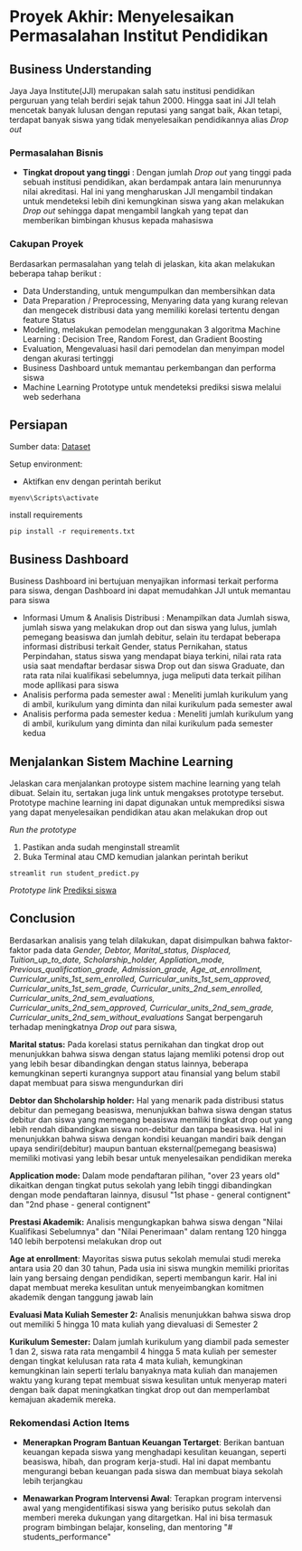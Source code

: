 # Proyek Akhir: Menyelesaikan Permasalahan Institut Pendidikan

## Business Understanding
Jaya Jaya Institute(JJI) merupakan salah satu institusi pendidikan perguruan yang telah berdiri sejak tahun 2000. Hingga saat ini JJI telah mencetak banyak lulusan dengan reputasi yang sangat baik, Akan tetapi, terdapat banyak siswa yang tidak menyelesaikan pendidikannya alias _Drop out_


### Permasalahan Bisnis
* **Tingkat dropout yang tinggi** : Dengan jumlah _Drop out_ yang tinggi pada sebuah institusi pendidikan, akan berdampak antara lain menurunnya nilai akreditasi. Hal ini yang mengharuskan JJI mengambil tindakan untuk mendeteksi lebih dini kemungkinan siswa yang akan melakukan _Drop out_ sehingga dapat mengambil langkah yang tepat dan memberikan bimbingan khusus kepada mahasiswa

### Cakupan Proyek
Berdasarkan permasalahan yang telah di jelaskan, kita akan melakukan beberapa tahap berikut :
* Data Understanding, untuk mengumpulkan dan membersihkan data
* Data Preparation / Preprocessing, Menyaring data yang kurang relevan dan mengecek distribusi data yang memiliki korelasi tertentu dengan feature Status
* Modeling, melakukan pemodelan menggunakan 3 algoritma Machine Learning : Decision Tree, Random Forest, dan Gradient Boosting
* Evaluation, Mengevaluasi hasil dari pemodelan dan menyimpan model dengan akurasi tertinggi
* Business Dashboard untuk memantau perkembangan dan performa siswa
* Machine Learning Prototype untuk mendeteksi prediksi siswa melalui web sederhana

## Persiapan

Sumber data: [Dataset](https://doi.org/10.24432/C5MC89)

Setup environment:

* Aktifkan env dengan perintah berikut
```
myenv\Scripts\activate
```
install requirements
```
pip install -r requirements.txt
```

## Business Dashboard
Business Dashboard ini bertujuan menyajikan informasi terkait performa para siswa, dengan Dashboard ini dapat memudahkan JJI untuk memantau para siswa

* Informasi Umum & Analisis Distribusi : Menampilkan data Jumlah siswa, jumlah siswa yang melakukan drop out dan siswa yang lulus, jumlah pemegang beasiswa dan jumlah debitur, selain itu terdapat beberapa informasi distribusi terkait Gender, status Pernikahan, status Perpindahan, status siswa yang mendapat biaya terkini, nilai rata rata usia saat mendaftar berdasar siswa Drop out dan siswa Graduate, dan rata rata nilai kualifikasi sebelumnya, juga meliputi data terkait pilihan mode apllikasi para siswa
* Analisis performa pada semester awal : Meneliti jumlah kurikulum yang di ambil, kurikulum yang diminta dan nilai kurikulum pada semester awal
* Analisis performa pada semester kedua : Meneliti jumlah kurikulum yang di ambil, kurikulum yang diminta dan nilai kurikulum pada semester kedua

## Menjalankan Sistem Machine Learning
Jelaskan cara menjalankan protoype sistem machine learning yang telah dibuat. Selain itu, sertakan juga link untuk mengakses prototype tersebut.
Prototype machine learning ini dapat digunakan untuk memprediksi siswa yang dapat menyelesaikan pendidikan atau akan melakukan drop out

*Run the prototype*
1. Pastikan anda sudah menginstall streamlit
2. Buka Terminal atau CMD kemudian jalankan perintah berikut 
```
streamlit run student_predict.py
```

*Prototype link*
[Prediksi siswa]()

## Conclusion
Berdasarkan analisis yang telah dilakukan, dapat disimpulkan bahwa faktor-faktor pada data _Gender, Debtor, Marital_status, Displaced, Tuition_up_to_date, Scholarship_holder, Appliation_mode, Previous_qualification_grade,
Admission_grade, Age_at_enrollment, Curricular_units_1st_sem_enrolled, Curricular_units_1st_sem_approved, Curricular_units_1st_sem_grade, Curricular_units_2nd_sem_enrolled, Curricular_units_2nd_sem_evaluations, Curricular_units_2nd_sem_approved, Curricular_units_2nd_sem_grade, Curricular_units_2nd_sem_without_evaluations_ Sangat berpengaruh terhadap meningkatnya _Drop out_ para siswa,

**Marital status:** Pada korelasi status pernikahan dan tingkat drop out menunjukkan bahwa siswa dengan status lajang memliki potensi drop out yang lebih besar dibandingkan dengan status lainnya, beberapa kemungkinan seperti kurangnya support atau finansial yang belum stabil dapat membuat para siswa mengundurkan diri

**Debtor dan Shcholarship holder:** Hal yang menarik pada distribusi status debitur dan pemegang beasiswa, menunjukkan bahwa siswa dengan status debitur dan siswa yang memegang beasiswa memiliki tingkat drop out yang lebih rendah dibandingkan siswa non-debitur dan tanpa beasiswa. Hal ini menunjukkan bahwa siswa dengan kondisi keuangan mandiri baik dengan upaya sendiri(debitur) maupun bantuan eksternal(pemegang beasiswa) memiliki motivasi yang lebih besar untuk menyelesaikan pendidikan mereka

**Application mode:** Dalam mode pendaftaran pilihan, "over 23 years old" dikaitkan dengan tingkat putus sekolah yang lebih tinggi dibandingkan dengan mode pendaftaran lainnya, disusul "1st phase - general contignent" dan "2nd phase - general contignent"

**Prestasi Akademik:** Analisis mengungkapkan bahwa siswa dengan "Nilai Kualifikasi Sebelumnya" dan "Nilai Penerimaan" dalam rentang 120 hingga 140 lebih berpotensi melakukan drop out

**Age at enrollment**: Mayoritas siswa putus sekolah memulai studi mereka antara usia 20 dan 30 tahun, Pada usia ini siswa mungkin memiliki prioritas lain yang bersaing dengan pendidikan, seperti membangun karir. Hal ini dapat membuat mereka kesulitan untuk menyeimbangkan komitmen akademik dengan tanggung jawab lain 

**Evaluasi Mata Kuliah Semester 2:** Analisis menunjukkan bahwa siswa drop out memiliki 5 hingga 10 mata kuliah yang dievaluasi di Semester 2

**Kurikulum Semester:** Dalam jumlah kurikulum yang diambil pada semester 1 dan 2, siswa rata rata mengambil 4 hingga 5 mata kuliah per semester dengan tingkat kelulusan rata rata 4 mata kuliah, kemungkinan kemungkinan lain seperti terlalu banyaknya mata kuliah dan manajemen waktu yang kurang tepat membuat siswa kesulitan untuk menyerap materi dengan baik dapat meningkatkan tingkat drop out dan memperlambat kemajuan akademik mereka.

### Rekomendasi Action Items

- **Menerapkan Program Bantuan Keuangan Tertarget**: Berikan bantuan keuangan kepada siswa yang menghadapi kesulitan keuangan, seperti beasiswa, hibah, dan program kerja-studi. Hal ini dapat membantu mengurangi beban keuangan pada siswa dan membuat biaya sekolah lebih terjangkau
  
- **Menawarkan Program Intervensi Awal**:  Terapkan program intervensi awal yang mengidentifikasi siswa yang berisiko putus sekolah dan memberi mereka dukungan yang ditargetkan. Hal ini bisa termasuk program bimbingan belajar, konseling, dan mentoring
"# students_performance" 
